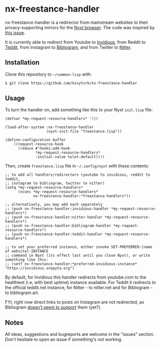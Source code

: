 # nx-freestance-handler

nx-freestance-handler is a redirector from mainstream websites to their privacy-supporting mirrors for the [Nyxt browser](https://github.com/atlas-engineer/nyxt). The code was inspired by [this issue](https://github.com/atlas-engineer/nyxt/issues/930). 

It is currently able to redirect from Youtube to [Invidious](https://github.com/iv-org/invidious), from Reddit to [Teddit](https://codeberg.org/teddit/teddit), from Instagram to [Bibliogram](https://sr.ht/~cadence/bibliogram/), and from Twitter to [Nitter](https://github.com/zedeus/nitter).

## Installation

Clone this repository to `~/common-lisp` with:

```bash
$ git clone https://github.com/kssytsrk/nx-freestance-handler
```

## Usage

To turn the handler on, add something like this to your Nyxt `init.lisp` file:

```common-lisp
(defvar *my-request-resource-handlers* '())

(load-after-system :nx-freestance-handler
                   (nyxt-init-file "freestance.lisp"))

(define-configuration buffer
    ((request-resource-hook
      (reduce #'hooks:add-hook
              *my-request-resource-handlers*
              :initial-value %slot-default))))
```

Then, create `freestance.lisp` file in `~/.config/nyxt` with these contents:

```common-lisp
;; to add all handlers/redirectors (youtube to invidious, reddit to teddit,
;; instagram to bibliogram, twitter to nitter)
(setq *my-request-resource-handlers*
      (nconc *my-request-resource-handlers*
             nx-freestance-handler:*freestance-handlers*))

;; alternatively, you may add each separately
;; (push nx-freestance-handler:invidious-handler *my-request-resource-handlers*)
;; (push nx-freestance-handler:nitter-handler *my-request-resource-handlers*)
;; (push nx-freestance-handler:bibliogram-handler *my-request-resource-handlers*)
;; (push nx-freestance-handler:teddit-handler *my-request-resource-handlers*)

;; to set your preferred instance, either invoke SET-PREFERRED-[name of website]-INSTANCE
;; command in Nyxt (its effect last until you close Nyxt), or write something like this:
;; (setf nx-freestance-handler:*preferred-invidious-instance* "https://invidious.snopyta.org")
```

By default, for Invidious this handler redirects from youtube.com to the healthiest (i.e, with best uptime) instance available. For Teddit it redirects to the official teddit.net instance, for Nitter - to nitter.net and for Bibliogram - to bibliogram.art.

FYI, right now direct links to posts on Instagram are not redirected, as Bibliogram [doesn't seem to support](https://todo.sr.ht/~cadence/bibliogram-issues/26) them (yet?).

## Notes

All ideas, suggestions and bugreports are welcome in the "issues" section. Don't hesitate to open an issue if something's not working.
